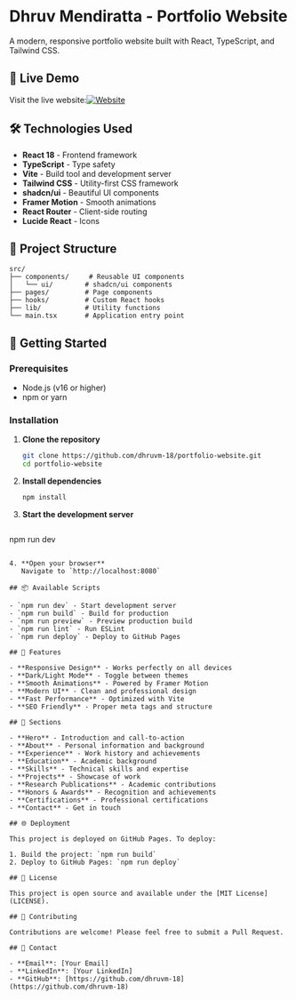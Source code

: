 # Dhruv Mendiratta - Portfolio Website

A modern, responsive portfolio website built with React, TypeScript, and Tailwind CSS.

## 🚀 Live Demo

Visit the live website:[![Website](https://img.shields.io/badge/Website-Visit-blue?style=flat&logo=vercel)](https://dhruv-portfolio-bay.vercel.app/)

## 🛠️ Technologies Used

- **React 18** - Frontend framework
- **TypeScript** - Type safety
- **Vite** - Build tool and development server
- **Tailwind CSS** - Utility-first CSS framework
- **shadcn/ui** - Beautiful UI components
- **Framer Motion** - Smooth animations
- **React Router** - Client-side routing
- **Lucide React** - Icons

## 📁 Project Structure

```
src/
├── components/     # Reusable UI components
│   └── ui/        # shadcn/ui components
├── pages/         # Page components
├── hooks/         # Custom React hooks
├── lib/           # Utility functions
└── main.tsx       # Application entry point
```

## 🚀 Getting Started

### Prerequisites

- Node.js (v16 or higher)
- npm or yarn

### Installation

1. **Clone the repository**
   ```bash
   git clone https://github.com/dhruvm-18/portfolio-website.git
   cd portfolio-website
   ```

2. **Install dependencies**
   ```bash
   npm install
   ```

3. **Start the development server**
   ```bash
npm run dev
```

4. **Open your browser**
   Navigate to `http://localhost:8080`

## 📦 Available Scripts

- `npm run dev` - Start development server
- `npm run build` - Build for production
- `npm run preview` - Preview production build
- `npm run lint` - Run ESLint
- `npm run deploy` - Deploy to GitHub Pages

## 🎨 Features

- **Responsive Design** - Works perfectly on all devices
- **Dark/Light Mode** - Toggle between themes
- **Smooth Animations** - Powered by Framer Motion
- **Modern UI** - Clean and professional design
- **Fast Performance** - Optimized with Vite
- **SEO Friendly** - Proper meta tags and structure

## 📄 Sections

- **Hero** - Introduction and call-to-action
- **About** - Personal information and background
- **Experience** - Work history and achievements
- **Education** - Academic background
- **Skills** - Technical skills and expertise
- **Projects** - Showcase of work
- **Research Publications** - Academic contributions
- **Honors & Awards** - Recognition and achievements
- **Certifications** - Professional certifications
- **Contact** - Get in touch

## 🌐 Deployment

This project is deployed on GitHub Pages. To deploy:

1. Build the project: `npm run build`
2. Deploy to GitHub Pages: `npm run deploy`

## 📝 License

This project is open source and available under the [MIT License](LICENSE).

## 🤝 Contributing

Contributions are welcome! Please feel free to submit a Pull Request.

## 📧 Contact

- **Email**: [Your Email]
- **LinkedIn**: [Your LinkedIn]
- **GitHub**: [https://github.com/dhruvm-18](https://github.com/dhruvm-18)
